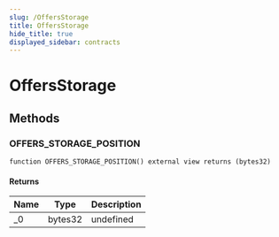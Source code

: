 ```yaml
---
slug: /OffersStorage
title: OffersStorage
hide_title: true
displayed_sidebar: contracts
---
```


# OffersStorage

## Methods

### OFFERS_STORAGE_POSITION

```solidity
function OFFERS_STORAGE_POSITION() external view returns (bytes32)
```

#### Returns

| Name | Type    | Description |
| ---- | ------- | ----------- |
| \_0  | bytes32 | undefined   |
